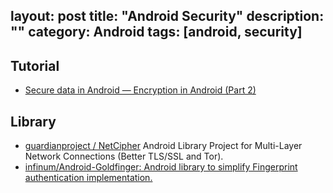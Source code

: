 layout: post
title: "Android Security"
description: ""
category: Android
tags: [android, security]
---

## Tutorial

- [Secure data in Android — Encryption in Android (Part 2)](https://proandroiddev.com/secure-data-in-android-encryption-in-android-part-2-991a89e55a23)

## Library

- [guardianproject / NetCipher](https://github.com/guardianproject/NetCipher) Android Library Project for Multi-Layer Network Connections (Better TLS/SSL and Tor).
- [infinum/Android-Goldfinger: Android library to simplify Fingerprint authentication implementation.](https://github.com/infinum/Android-Goldfinger)
